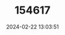 ---
title: "154617"
category: "Bryx veleronis"
draft: false
date: 2024-02-22 13:03:51
languages:
  English: ["Offshore Pipefish"]
  Spanish; Castilian: ["Pez Pipa Velero"]
  Chinese: ["淵海龍", "渊海龙"]
---